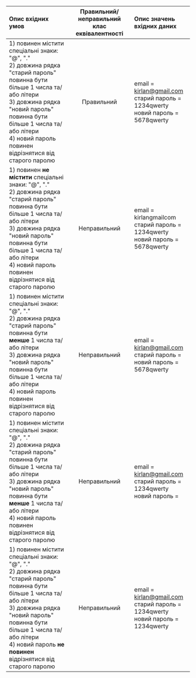 |Опис вхідних умов|Правильний/неправильний клас еквівалентності|Опис значень вхідних даних|
|:-----|:-----:|:-----|
|1) повинен містити спеціальні знаки: "@", "." <br> 2) довжина рядка "старий пароль" повинна бути більше 1 числа та/або літери <br> 3) довжина рядка "новий пароль" повинна бути більше 1 числа та/або літери <br> 4) новий пароль повинен відрізнятися від старого паролю <br>|Правильний|email = kirlan@gmail.com <br> старий пароль = 1234qwerty <br> новий пароль = 5678qwerty|
|1) повинен **не містити** спеціальні знаки: "@", "." <br> 2) довжина рядка "старий пароль" повинна бути більше 1 числа та/або літери <br> 3) довжина рядка "новий пароль" повинна бути більше 1 числа та/або літери <br> 4) новий пароль повинен відрізнятися від старого паролю <br>|Неправильний|email = kirlangmailcom <br> старий пароль = 1234qwerty <br> новий пароль = 5678qwerty|
|1) повинен містити спеціальні знаки: "@", "." <br> 2) довжина рядка "старий пароль" повинна бути **менше** 1 числа та/або літери <br> 3) довжина рядка "новий пароль" повинна бути більше 1 числа та/або літери <br> 4) новий пароль повинен відрізнятися від старого паролю <br>|Неправильний|email = kirlan@gmail.com <br> старий пароль =  <br> новий пароль = 5678qwerty|
|1) повинен містити спеціальні знаки: "@", "." <br> 2) довжина рядка "старий пароль" повинна бути більше 1 числа та/або літери <br> 3) довжина рядка "новий пароль" повинна бути **менше** 1 числа та/або літери <br> 4) новий пароль повинен відрізнятися від старого паролю <br>|Неправильний|email = kirlan@gmail.com <br> старий пароль = 1234qwerty <br> новий пароль = |
|1) повинен містити спеціальні знаки: "@", "." <br> 2) довжина рядка "старий пароль" повинна бути більше 1 числа та/або літери <br> 3) довжина рядка "новий пароль" повинна бути більше 1 числа та/або літери <br> 4) новий пароль **не повинен** відрізнятися від старого паролю <br>|Неправильний|email = kirlan@gmail.com <br> старий пароль = 1234qwerty <br> новий пароль = 1234qwerty|
